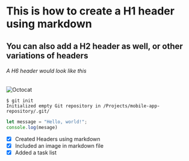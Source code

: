 # This is how to create a H1 header using markdown #
## You can also add a H2 header as well, or other variations of headers ## 




###### A H6 header would look like this ######

 ![Octocat](https://octodex.github.com/images/minion.png)

 ```
$ git init
Initialized empty Git repository in /Projects/mobile-app-repository/.git/
```

``` javascript
let message = "Hello, world!";
console.log(mesage)
```
- [x] Created Headers using markdown
- [x] Included an image in markdown file
- [x] Added a task list  
